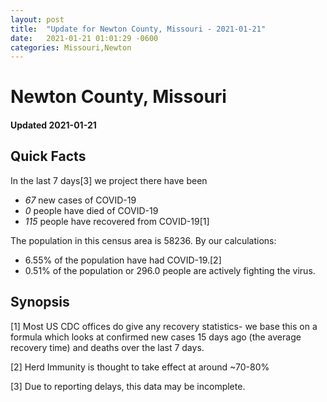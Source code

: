 ```yaml
---
layout: post
title:  "Update for Newton County, Missouri - 2021-01-21"
date:   2021-01-21 01:01:29 -0600
categories: Missouri,Newton
---
```


# Newton County, Missouri
#### Updated 2021-01-21

## Quick Facts

In the last 7 days[3] we project there have been
- *67* new cases of COVID-19
- *0* people have died of COVID-19
- *115* people have recovered from COVID-19[1]

The population in this census area is 58236. By our calculations:
- 6.55% of the population have had COVID-19.[2]
- 0.51% of the population or 296.0 people are actively fighting the virus.

## Synopsis




[1] Most US CDC offices do give any recovery statistics- we base this on a formula which looks at confirmed new cases
15 days ago (the average recovery time) and deaths over the last 7 days.

[2] Herd Immunity is thought to take effect at around ~70-80%

[3] Due to reporting delays, this data may be incomplete.
 
    